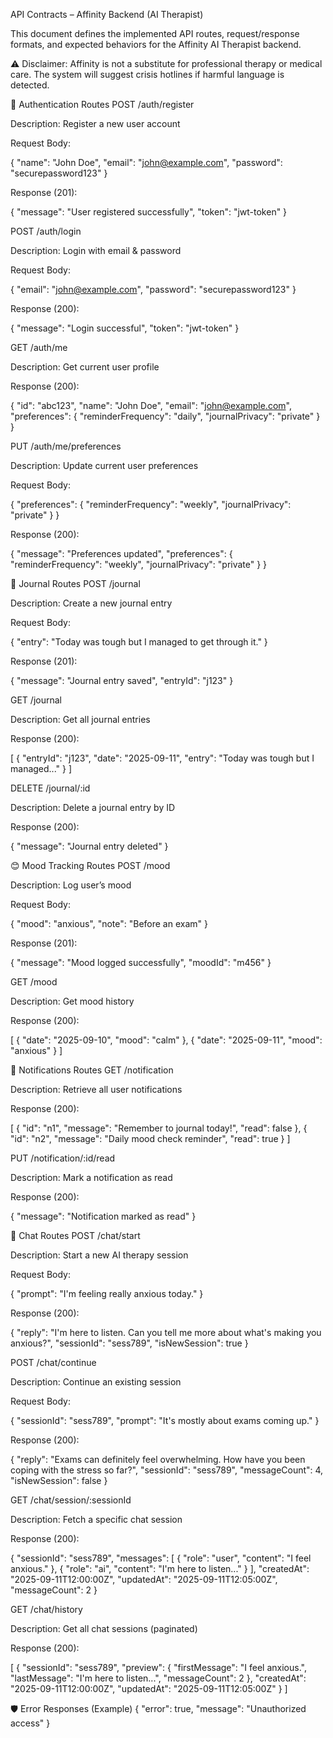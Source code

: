 API Contracts – Affinity Backend (AI Therapist)

This document defines the implemented API routes, request/response formats, and expected behaviors for the Affinity AI Therapist backend.

⚠️ Disclaimer: Affinity is not a substitute for professional therapy or medical care. The system will suggest crisis hotlines if harmful language is detected.

🔑 Authentication Routes
POST /auth/register

Description: Register a new user account

Request Body:

{
"name": "John Doe",
"email": "john@example.com",
"password": "securepassword123"
}

Response (201):

{
"message": "User registered successfully",
"token": "jwt-token"
}

POST /auth/login

Description: Login with email & password

Request Body:

{
"email": "john@example.com",
"password": "securepassword123"
}

Response (200):

{
"message": "Login successful",
"token": "jwt-token"
}

GET /auth/me

Description: Get current user profile

Response (200):

{
"id": "abc123",
"name": "John Doe",
"email": "john@example.com",
"preferences": {
"reminderFrequency": "daily",
"journalPrivacy": "private"
}
}

PUT /auth/me/preferences

Description: Update current user preferences

Request Body:

{
"preferences": {
"reminderFrequency": "weekly",
"journalPrivacy": "private"
}
}

Response (200):

{
"message": "Preferences updated",
"preferences": {
"reminderFrequency": "weekly",
"journalPrivacy": "private"
}
}

📔 Journal Routes
POST /journal

Description: Create a new journal entry

Request Body:

{
"entry": "Today was tough but I managed to get through it."
}

Response (201):

{
"message": "Journal entry saved",
"entryId": "j123"
}

GET /journal

Description: Get all journal entries

Response (200):

[
{
"entryId": "j123",
"date": "2025-09-11",
"entry": "Today was tough but I managed..."
}
]

DELETE /journal/:id

Description: Delete a journal entry by ID

Response (200):

{
"message": "Journal entry deleted"
}

😊 Mood Tracking Routes
POST /mood

Description: Log user’s mood

Request Body:

{
"mood": "anxious",
"note": "Before an exam"
}

Response (201):

{
"message": "Mood logged successfully",
"moodId": "m456"
}

GET /mood

Description: Get mood history

Response (200):

[
{ "date": "2025-09-10", "mood": "calm" },
{ "date": "2025-09-11", "mood": "anxious" }
]

🔔 Notifications Routes
GET /notification

Description: Retrieve all user notifications

Response (200):

[
{ "id": "n1", "message": "Remember to journal today!", "read": false },
{ "id": "n2", "message": "Daily mood check reminder", "read": true }
]

PUT /notification/:id/read

Description: Mark a notification as read

Response (200):

{
"message": "Notification marked as read"
}

💬 Chat Routes
POST /chat/start

Description: Start a new AI therapy session

Request Body:

{
"prompt": "I'm feeling really anxious today."
}

Response (200):

{
"reply": "I'm here to listen. Can you tell me more about what's making you anxious?",
"sessionId": "sess789",
"isNewSession": true
}

POST /chat/continue

Description: Continue an existing session

Request Body:

{
"sessionId": "sess789",
"prompt": "It's mostly about exams coming up."
}

Response (200):

{
"reply": "Exams can definitely feel overwhelming. How have you been coping with the stress so far?",
"sessionId": "sess789",
"messageCount": 4,
"isNewSession": false
}

GET /chat/session/:sessionId

Description: Fetch a specific chat session

Response (200):

{
"sessionId": "sess789",
"messages": [
{ "role": "user", "content": "I feel anxious." },
{ "role": "ai", "content": "I'm here to listen..." }
],
"createdAt": "2025-09-11T12:00:00Z",
"updatedAt": "2025-09-11T12:05:00Z",
"messageCount": 2
}

GET /chat/history

Description: Get all chat sessions (paginated)

Response (200):

[
{
"sessionId": "sess789",
"preview": {
"firstMessage": "I feel anxious.",
"lastMessage": "I'm here to listen...",
"messageCount": 2
},
"createdAt": "2025-09-11T12:00:00Z",
"updatedAt": "2025-09-11T12:05:00Z"
}
]

🛡️ Error Responses (Example)
{
"error": true,
"message": "Unauthorized access"
}
